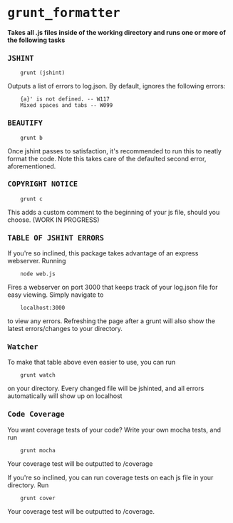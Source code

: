 <tt>grunt_formatter</tt>
===============

**Takes all .js files inside of the working directory and runs one or more of the following tasks**

### <tt>JSHINT</tt>

		grunt (jshint)

Outputs a list of errors to log.json.  By default, ignores the following errors:

		{a}' is not defined. -- W117
		Mixed spaces and tabs -- W099
		
### <tt>BEAUTIFY</tt>

		grunt b
		
Once jshint passes to satisfaction, it's recommended to run this to neatly format the code.  Note this takes care of the defaulted second error, aforementioned. 
		
### <tt>COPYRIGHT NOTICE</tt>

		grunt c

This adds a custom comment to the beginning of your js file, should you choose.   (WORK IN PROGRESS)

### <tt>TABLE OF JSHINT ERRORS</tt>

If you're so inclined, this package takes advantage of an express webserver.  Running

		node web.js
		
Fires a webserver on port 3000 that keeps track of your log.json file for easy viewing.  Simply navigate to

		localhost:3000

to view any errors.  Refreshing the page after a grunt will also show the latest errors/changes to your directory.

### <tt>Watcher</tt>

To make that table above even easier to use, you can run

		grunt watch
		
on your directory.  Every changed file will be jshinted, and all errors automatically will show up on localhost

### <tt>Code Coverage</tt>

You want coverage tests of your code?  Write your own mocha tests, and run

		grunt mocha

Your coverage test will be outputted to /coverage

If you're so inclined, you can run coverage tests on each js file in your directory.  Run

		grunt cover

Your coverage test will be outputted to /coverage.
